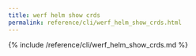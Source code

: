 ```yaml
---
title: werf helm show crds
permalink: reference/cli/werf_helm_show_crds.html
---
```


{% include /reference/cli/werf_helm_show_crds.md %}
